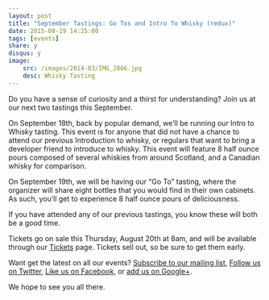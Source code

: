 ```yaml
---
layout: post
title: "September Tastings: Go Tos and Intro To Whisky (redux)"
date: 2015-08-19 14:25:00
tags: [events]
share: y
disqus: y
image:
    src: /images/2014-03/IMG_2866.jpg
    desc: Whisky Tasting
---
```


Do you have a sense of curiosity and a thirst for understanding? Join us at our next two tastings this 
September.

On September 18th, back by popular demand, we’ll be running our Intro to Whisky tasting. This event is 
for anyone that did not have a chance to attend our previous Introduction to whisky, or regulars that want to
bring a developer friend to introduce to whisky. This event will feature 8 half ounce pours composed of 
several whiskies from around Scotland, and a Canadian whisky for comparison.

On September 19th, we will be having our “Go To” tasting, where the organizer will share eight bottles that you would find in their own cabinets. As such, you’ll get to experience 8 half ounce pours of deliciousness.

If you have attended any of our previous tastings, you know these will both be a good time. 

Tickets go on sale this Thursday, August 20th at 8am, and will be available through our [Tickets][1] page. Tickets sell out, so be sure to get them early. 

Want get the latest on all our events? [Subscribe to our mailing list][2], [Follow us on Twitter][3], [Like us on Facebook][4], or [add us on Google+][5].

We hope to see you all there.

  [1]: /tickets/
  [2]: /subscribe/
  [3]: http://twitter.com/whiskydev
  [4]: http://www.facebook.com/whiskydev
  [5]: http://plus.google.com/+Whiskydev
